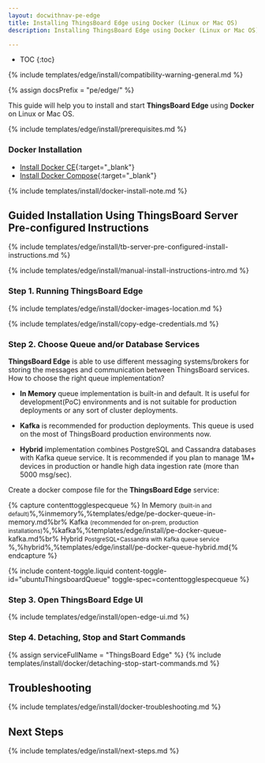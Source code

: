 ```yaml
---
layout: docwithnav-pe-edge
title: Installing ThingsBoard Edge using Docker (Linux or Mac OS)
description: Installing ThingsBoard Edge using Docker (Linux or Mac OS)

---
```


* TOC
{:toc}

{% include templates/edge/install/compatibility-warning-general.md %}

{% assign docsPrefix = "pe/edge/" %}

This guide will help you to install and start **ThingsBoard Edge** using **Docker** on Linux or Mac OS.

{% include templates/edge/install/prerequisites.md %}

### Docker Installation

- [Install Docker CE](https://docs.docker.com/engine/install/){:target="_blank"}
- [Install Docker Compose](https://docs.docker.com/compose/install/){:target="_blank"}

{% include templates/install/docker-install-note.md %}

## Guided Installation Using ThingsBoard Server Pre-configured Instructions

{% include templates/edge/install/tb-server-pre-configured-install-instructions.md %}

{% include templates/edge/install/manual-install-instructions-intro.md %}

### Step 1. Running ThingsBoard Edge

{% include templates/edge/install/docker-images-location.md %}

{% include templates/edge/install/copy-edge-credentials.md %}

### Step 2. Choose Queue and/or Database Services

**ThingsBoard Edge** is able to use different messaging systems/brokers for storing the messages and communication between ThingsBoard services. How to choose the right queue implementation?

* **In Memory** queue implementation is built-in and default. It is useful for development(PoC) environments and is not suitable for production deployments or any sort of cluster deployments.

* **Kafka** is recommended for production deployments. This queue is used on the most of ThingsBoard production environments now.

* **Hybrid** implementation combines PostgreSQL and Cassandra databases with Kafka queue service. It is recommended if you plan to manage 1M+ devices in production or handle high data ingestion rate (more than 5000 msg/sec).

Create a docker compose file for the **ThingsBoard Edge** service:

{% capture contenttogglespecqueue %}
In Memory <small>(built-in and default)</small>%,%inmemory%,%templates/edge/pe-docker-queue-in-memory.md%br%
Kafka <small>(recommended for on-prem, production installations)</small>%,%kafka%,%templates/edge/install/pe-docker-queue-kafka.md%br%
Hybrid <small>PostgreSQL+Cassandra with Kafka queue service </small>%,%hybrid%,%templates/edge/install/pe-docker-queue-hybrid.md{% endcapture %}

{% include content-toggle.liquid content-toggle-id="ubuntuThingsboardQueue" toggle-spec=contenttogglespecqueue %}

### Step 3. Open ThingsBoard Edge UI

{% include templates/edge/install/open-edge-ui.md %}

### Step 4. Detaching, Stop and Start Commands

{% assign serviceFullName = "ThingsBoard Edge" %}
{% include templates/install/docker/detaching-stop-start-commands.md %}

## Troubleshooting

{% include templates/edge/install/docker-troubleshooting.md %}

## Next Steps

{% include templates/edge/install/next-steps.md %}



